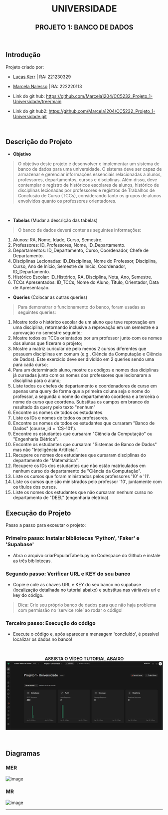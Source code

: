 <div align="center">
  
# UNIVERSIDADE
## PROJETO 1: BANCO DE DADOS

</div>
<br>

## Introdução
Projeto criado por:
* [Lucas Kerr](https://github.com/Adelgrin) | RA: 221230329
* [Marcela Nalesso](https://github.com/Marcela1204) | RA: 222220113

* Link do git hub: https://github.com/Marcela1204/CC5232_Projeto_1-Universidade/tree/main
* Link do git hub2: https://github.com/Marcela1204/CC5232_Projeto_1-Universidade.git
<br>

## Descrição do Projeto
- **Objetivo**   
> O objetivo deste projeto é desenvolver e implementar um sistema de banco de dados para uma universidade. O sistema deve ser capaz de armazenar e gerenciar informações essenciais relacionadas a alunos, professores, departamentos, cursos e disciplinas. Além disso, deve contemplar o registro de históricos escolares de alunos, histórico de disciplinas lecionadas por professores e registros de Trabalhos de Conclusão de Curso (TCCs), considerando tanto os grupos de alunos envolvidos quanto os professores orientadores.
<br>

- **Tabelas** (Mudar a descrição das tabelas)   
> O banco de dados deverá conter as seguintes informações:   
1. Alunos: RA, Nome, Idade, Curso, Semestre.   
2. Professores: ID_Professores, Nome, ID_Departamento.   
3. Departamentos: ID_Departamento, Curso, Coordenador, Chefe de Departamento.     
4. Disciplinas Lecionadas: ID_Disciplinas, Nome do Professor, Disciplina, Curso, Ano de Início, Semestre de Início, Coordenador, ID_Departamento.   
5. Histórico Escolar: ID_Histórico, RA, Disciplina, Nota, Ano, Semestre.   
6. TCCs Apresentados: ID_TCCs, Nome do Aluno, Título, Orientador, Data de Apresentação.

- **Queries** (Colocar as outras queries)
> Para demonstrar o funcionamento do banco, foram usadas as seguintes queries:   
1. Mostre todo o histórico escolar de um aluno que teve reprovação em uma disciplina, retornando inclusive a reprovação em um semestre e a aprovação no semestre seguinte;   
2. Mostre todos os TCCs orientados por um professor junto com os nomes dos alunos que fizeram o projeto;    
3. Mostre a matriz curicular de pelo menos 2 cursos diferentes que possuem disciplinas em comum (e.g., Ciência da Computação e Ciência de Dados). Este exercício deve ser dividido em 2 queries sendo uma para cada curso;    
4. Para um determinado aluno, mostre os códigos e nomes das diciplinas já cursadas junto com os nomes dos professores que lecionaram a disciplina para o aluno;    
5. Liste todos os chefes de departamento e coordenadores de curso em apenas uma query de forma que a primeira coluna seja o nome do professor, a segunda o nome do departamento coordena e a terceira o nome do curso que coordena. Substitua os campos em branco do resultado da query pelo texto "nenhum"
6. Encontre os nomes de todos os estudantes.
7. Liste os IDs e nomes de todos os professores.
8. Encontre os nomes de todos os estudantes que cursaram "Banco de Dados" (course_id = 'CS-101').
9. Encontre os estudantes que cursaram "Ciência da Computação" ou "Engenharia Elétrica".
10. Encontre os estudantes que cursaram "Sistemas de Banco de Dados" mas não "Inteligência Artificial".
11. Recupere os nomes dos estudantes que cursaram disciplinas do departamento de "Matemática".
12. Recupere os IDs dos estudantes que não estão matriculados em nenhum curso do departamento de "Ciência da Computação".
13. Liste os cursos que foram ministrados pelos professores '10' e '11'.
14. Liste os cursos que são ministrados pelo professor '10', juntamente com os títulos dos cursos.
15. Liste os nomes dos estudantes que não cursaram nenhum curso no departamento de "DEEL" (engenharia eletrica).

## Execução do Projeto
Passo a passo para exceutar o projeto: 

### Primeiro passo: Instalar bibliotecas 'Python', 'Faker' e 'Supabase'
- Abra o arquivo criarPopularTabela.py no Codespace do Github e instale as três bibliotecas.

### Segundo passo: Verificar URL e KEY do seu banco
- Copie e cole as chaves URL e KEY do seu banco no supabase (localização detalhada no tutorial abaixo) e substitua nas váriàveis url e key do código.
> Dica: Crie seu próprio banco de dados para que não haja problema com permissão no ‘service role’ ao rodar o código!

### Terceiro passo: Execução do código
- Execute o código e, após aparecer a mensagem 'concluído', é possível localizar os dados no banco!
<br>
<div align="center">
  
**ASSISTA O VÍDEO TUTORIAL ABAIXO**
[![Assista no YouTube](imagens/thumb.png)](https://youtu.be/prj2MCPkQU8)



</div>
<br>

## Diagramas

### MER
![image](https://github.com/user-attachments/assets/79814377-ae70-4a06-8f1f-0b27e075498a)


### MR
![image](https://github.com/user-attachments/assets/fcb057b9-94e8-42e0-b7e7-6eb8d48ffdbc)



***

